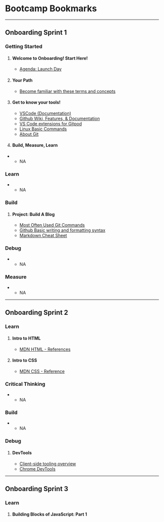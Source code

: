 # Bootcamp Bookmarks
---
## Onboarding Sprint 1
### Getting Started
1. #### Welcome to Onboarding! Start Here!
    - [Agenda: Launch Day](https://docs.google.com/presentation/d/1ovHT6Sv3IZ8vQy6UWdm8IrD7Gzi8iP36Psf-SFL5qmk/edit#slide=id.g10f23eb1b4b_0_111)
2. #### Your Path
    - [Become familiar with these terms and concepts](https://docs.google.com/presentation/d/1ii_ibxf_Votd3twMH_gD-PxweVSdvXd-hxYfzRghvwI/edit#slide=id.g145c55e55a5_0_12)
3. #### Get to know your tools!
    - [VSCode (Documentation)](https://code.visualstudio.com/docs)
    - [Github Wiki, Features, & Documentation](https://docs.google.com/presentation/d/18NXQQm87ywGrHoMl9js3nbc27sFsGJiNIpURz-_iQVs/edit#slide=id.g10fb189d49e_4_30)
    - [VS Code extensions for Gitpod](https://www.gitpod.io/docs/ides-and-editors/vscode-extensions)
    - [Linux Basic Commands](https://drive.google.com/file/d/1C-mJ5zuANXzkxJ5v8rVf6ZunXLMt2rtI/view)
    - [About Git](https://docs.github.com/en/get-started/using-git/about-git)
4. #### Build, Measure, Learn
- - NA
### Learn
- - NA
### Build
1. #### Project: Build A Blog
    - [Most Often Used Git Commands](https://drive.google.com/file/d/12H7onQP-fQxx8g5M7vRYR6iDdQNY3VBf/view)
    - [Github Basic writing and formatting syntax](https://docs.github.com/en/get-started/writing-on-github/getting-started-with-writing-and-formatting-on-github/basic-writing-and-formatting-syntax)
    - [Markdown Cheat Sheet](https://drive.google.com/file/d/13hyDcwxhmx_Yzhkdqs985BA5KhXcUY7c/view)
### Debug
- - NA
### Measure
- - NA

---
## Onboarding Sprint 2
### Learn
1. #### Intro to HTML
    - [MDN HTML - References](https://developer.mozilla.org/en-US/docs/Web/HTML/Reference)
2. #### Intro to CSS
    - [MDN CSS - Reference](https://developer.mozilla.org/en-US/docs/Web/CSS)
### Critical Thinking
- - NA
### Build
- - NA
### Debug
1. #### DevTools
    - [Client-side tooling overview](https://developer.mozilla.org/en-US/docs/Learn/Tools_and_testing/Understanding_client-side_tools/Overview)
    - [Chrome DevTools](https://developer.chrome.com/docs/devtools/)
---
## Onboarding Sprint 3
### Learn
1. #### Building Blocks of JavaScript: Part 1



























